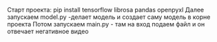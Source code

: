 Старт проекта:
pip install tensorflow librosa pandas openpyxl
Далее запускаем model.py -делает модель и создает саму модель в корне проекта
Потом запускаем main.py - там на вход подаем файл и он отвечает негативное видео

